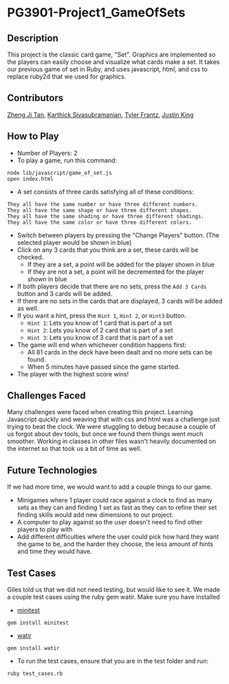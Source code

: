 # PG3901-Project1_GameOfSets

## Description

This project is the classic card game, "Set". Graphics are implemented so the players can easily choose and visualize what cards make a set. It takes our previous game of set in Ruby, and uses javascript, html, and css to replace ruby2d that we used for graphics.


## Contributors
[Zheng Ji Tan](https://github.com/Just-ZJ), [Karthick Sivasubramanian](https://github.com/ksiva14), [Tyler Frantz](https://github.com/tylerfrantz), [Justin King](https://github.com/jking3019)


## How to Play
  *  Number of Players: 2
  *  To play a game, run this command:

    node lib/javascript/game_of_set.js
    open index.html

   *  A set consists of three cards satisfying all of these conditions:

    They all have the same number or have three different numbers.
    They all have the same shape or have three different shapes.
    They all have the same shading or have three different shadings.
    They all have the same color or have three different colors.
 *  Switch between players by pressing the "Change Players" button. (The selected player would be shown in blue)
 *  Click on any 3 cards that you think are a set, these cards will be checked.
    - If they are a set, a point will be added for the player shown in blue
    - If they are not a set, a point will be decremented for the player shown in blue
  *  If both players decide that there are no sets, press the `Add 3 Cards` button  and 3 cards will be added.
  *  If there are no sets in the cards that are displayed, 3 cards will be added as well.
  *  If you want a hint, press the `Hint 1`, `Hint 2`, or `Hint3` button.
     - `Hint 1`: Lets you know of 1 card that is part of a set
     - `Hint 2`: Lets you know of 2 card that is part of a set
     - `Hint 3`: Lets you know of 3 card that is part of a set
  *  The game will end when whichever condition happens first:
     - All 81 cards in the deck have been dealt and no more sets can be found.
     - When 5 minutes have passed since the game started.
  *  The player with the highest score wins!

## Challenges Faced
Many challenges were faced when creating this project. Learning Javascript quickly and weaving that with css and html was a challenge just trying to beat the clock. We were stuggling to debug because a couple of us forgot about dev tools, but once we found them things went much smoother. Working in classes in other files wasn't heavily documented on the internet so that took us a bit of time as well.

## Future Technologies
If we had more time, we would want to add a couple things to our game. 
 * Minigames where 1 player could race against a clock to find as many sets as they can and finding 1 set as fast as they can to refine their set finding skills would add new dimensions to our project. 
 * A computer to play against so the user doesn't need to find other players to play with
 * Add different difficulties where the user could pick how hard they want the game to be, and the harder they choose, the less amount of hints and time they would have. 



## Test Cases
Giles told us that we did not need testing, but would like to see it. We made a couple test cases using the ruby gem watir. 
Make sure you have installed
- [minitest](https://docs.ruby-lang.org/en/2.0.0/MiniTest.html#module-MiniTest-label-INSTALL-3A)
```
gem install minitest
```
- [watir](https://rubygems.org/gems/watir/versions/6.19.1)
```
gem install watir
```
  *  To run the test cases, ensure that you are in the test folder and run:

    ruby test_cases.rb 







